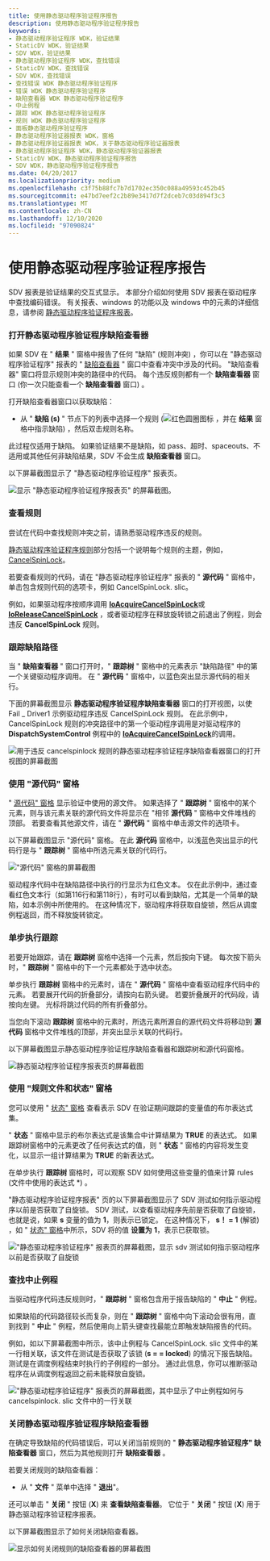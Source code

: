 ```yaml
---
title: 使用静态驱动程序验证程序报告
description: 使用静态驱动程序验证程序报告
keywords:
- 静态驱动程序验证程序 WDK，验证结果
- StaticDV WDK，验证结果
- SDV WDK，验证结果
- 静态驱动程序验证程序 WDK，查找错误
- StaticDV WDK，查找错误
- SDV WDK，查找错误
- 查找错误 WDK 静态驱动程序验证程序
- 错误 WDK 静态驱动程序验证程序
- 缺陷查看器 WDK 静态驱动程序验证程序
- 中止例程
- 跟踪 WDK 静态驱动程序验证程序
- 规则 WDK 静态驱动程序验证程序
- 面板静态驱动程序验证程序
- 静态驱动程序验证器报表 WDK，窗格
- 静态驱动程序验证器报表 WDK，关于静态驱动程序验证器报表
- 静态驱动程序验证程序 WDK，静态驱动程序验证器报表
- StaticDV WDK，静态驱动程序验证程序报告
- SDV WDK，静态驱动程序验证程序报告
ms.date: 04/20/2017
ms.localizationpriority: medium
ms.openlocfilehash: c3f75b88fc7b7d1702ec350c088a49593c452b45
ms.sourcegitcommit: e47bd7eef2c2b89e3417d7f2dceb7c03d894f3c3
ms.translationtype: MT
ms.contentlocale: zh-CN
ms.lasthandoff: 12/10/2020
ms.locfileid: "97090824"
---
```

# <a name="using-the-static-driver-verifier-report"></a>使用静态驱动程序验证程序报告


SDV 报表是验证结果的交互式显示。 本部分介绍如何使用 SDV 报表在驱动程序中查找编码错误。 有关报表、windows 的功能以及 windows 中的元素的详细信息，请参阅 [静态驱动程序验证程序报表](static-driver-verifier-report.md)。

### <a name="span-idopen_the_static_driver_verifier_defect_viewerspanspan-idopen_the_static_driver_verifier_defect_viewerspanopen-the-static-driver-verifier-defect-viewer"></a><span id="open_the_static_driver_verifier_defect_viewer"></span><span id="OPEN_THE_STATIC_DRIVER_VERIFIER_DEFECT_VIEWER"></span>打开静态驱动程序验证程序缺陷查看器

如果 SDV 在 " **结果** " 窗格中报告了任何 "缺陷" (规则冲突) ，你可以在 "静态驱动程序验证程序" 报表的 " [缺陷查看器](defect-viewer.md) " 窗口中查看冲突中涉及的代码。 "缺陷查看器" 窗口将显示规则冲突的路径中的代码。 每个违反规则都有一个 **缺陷查看器** 窗口 (你一次只能查看一个 **缺陷查看器** 窗口) 。

打开缺陷查看器窗口以获取缺陷：

-   从 " **缺陷 (s)** " 节点下的列表中选择一个规则 (![ 红色圆圈图标 ](images/sdv-ico-defect.png) ，并在 **结果** 窗格中指示缺陷) ，然后双击规则名称。

此过程仅适用于缺陷。 如果验证结果不是缺陷，如 pass、超时、spaceouts、不适用或其他任何非缺陷结果，SDV 不会生成 **缺陷查看器** 窗口。

以下屏幕截图显示了 "静态驱动程序验证程序" 报表页。

![显示 "静态驱动程序验证程序报表页" 的屏幕截图。](images/sdv-defectviewer.png)

### <a name="span-idreview_the_rulespanspan-idreview_the_rulespanreview-the-rule"></a><span id="review_the_rule"></span><span id="REVIEW_THE_RULE"></span>查看规则

尝试在代码中查找规则冲突之前，请熟悉驱动程序违反的规则。

[静态驱动程序验证程序规则](/windows-hardware/drivers/devtest/static-driver-verifier-rules)部分包括一个说明每个规则的主题，例如， [CancelSpinLock](./wdm-cancelspinlock.md)。

若要查看规则的代码，请在 "静态驱动程序验证程序" 报表的 " **源代码** " 窗格中，单击包含规则代码的选项卡，例如 CancelSpinLock. slic。

例如，如果驱动程序按顺序调用 [**IoAcquireCancelSpinLock**](/previous-versions/windows/hardware/drivers/ff548196(v=vs.85))或 [**IoReleaseCancelSpinLock**](/previous-versions/windows/hardware/drivers/ff549550(v=vs.85)) ，或者驱动程序在释放旋转锁之前退出了例程，则会违反 **CancelSpinLock** 规则。

### <a name="span-idtrace_the_defect_pathspanspan-idtrace_the_defect_pathspantrace-the-defect-path"></a><span id="trace_the_defect_path"></span><span id="TRACE_THE_DEFECT_PATH"></span>跟踪缺陷路径

当 " **缺陷查看器** " 窗口打开时，" **跟踪树** " 窗格中的元素表示 "缺陷路径" 中的第一个关键驱动程序调用。 在 " **源代码** " 窗格中，以蓝色突出显示源代码的相关行。

下面的屏幕截图显示 **静态驱动程序验证程序缺陷查看器** 窗口的打开视图，以使 Fail [](./wdm-cancelspinlock.md) \_ Driver1 示例驱动程序违反 CancelSpinLock 规则。 在此示例中，CancelSpinLock 规则的冲突路径中的第一个驱动程序调用是对驱动程序的 **DispatchSystemControl** 例程中的 [**IoAcquireCancelSpinLock**](/previous-versions/windows/hardware/drivers/ff548196(v=vs.85))的调用。

![用于违反 cancelspinlock 规则的静态驱动程序验证程序缺陷查看器窗口的打开视图的屏幕截图](images/sdv-tracetree.png)

### <a name="span-iduse_the_source_code_panespanspan-iduse_the_source_code_panespanuse-the-source-code-pane"></a><span id="use_the_source_code_pane"></span><span id="USE_THE_SOURCE_CODE_PANE"></span>使用 "源代码" 窗格

" [源代码" 窗格](source-code-pane.md) 显示验证中使用的源文件。 如果选择了 " **跟踪树** " 窗格中的某个元素，则与该元素关联的源代码文件将显示在 "相邻 **源代码** " 窗格中文件堆栈的顶部。 若要查看其他源文件，请在 " **源代码** " 窗格中单击源文件的选项卡。

以下屏幕截图显示 "源代码" 窗格。 在此 **源代码** 窗格中，以浅蓝色突出显示的代码行是与 " **跟踪树** " 窗格中所选元素关联的代码行。

!["源代码" 窗格的屏幕截图](images/sdv-sourcecode.png)

驱动程序代码中在缺陷路径中执行的行显示为红色文本。 仅在此示例中，通过查看红色文本行（如第116行和第118行），有时可以看到缺陷，尤其是一个简单的缺陷，如本示例中所使用的。 在这种情况下，驱动程序将获取自旋锁，然后从调度例程返回，而不释放旋转锁定。

### <a name="span-idstep_through_the_tracespanspan-idstep_through_the_tracespanstep-through-the-trace"></a><span id="step_through_the_trace"></span><span id="STEP_THROUGH_THE_TRACE"></span>单步执行跟踪

若要开始跟踪，请在 **跟踪树** 窗格中选择一个元素，然后按向下键。 每次按下箭头时，" **跟踪树** " 窗格中的下一个元素都处于选中状态。

单步执行 **跟踪树** 窗格中的元素时，请在 " **源代码** " 窗格中查看驱动程序代码中的元素。 若要展开代码的折叠部分，请按向右箭头键。 若要折叠展开的代码段，请按向左键。 光标将跳过代码的所有折叠部分。

当您向下滚动 **跟踪树** 窗格中的元素时，所选元素所源自的源代码文件将移动到 **源代码** 窗格中文件堆栈的顶部，并突出显示关联的代码行。

以下屏幕截图显示静态驱动程序验证程序缺陷查看器和跟踪树和源代码窗格。

![静态驱动程序验证程序报表页的屏幕截图](images/sdv-trace1.png)

### <a name="span-iduse_the_rule_file_and_state_panespanspan-iduse_the_rule_file_and_state_panespanuse-the-rule-file-and-state-pane"></a><span id="use_the_rule_file_and_state_pane"></span><span id="USE_THE_RULE_FILE_AND_STATE_PANE"></span>使用 "规则文件和状态" 窗格

您可以使用 " [状态" 窗格](state-pane.md) 查看表示 SDV 在验证期间跟踪的变量值的布尔表达式集。

" **状态** " 窗格中显示的布尔表达式是该集合中计算结果为 **TRUE** 的表达式。 如果跟踪树窗格中的元素更改了任何表达式的值，则 " **状态** " 窗格的内容将发生变化，以显示一组计算结果为 **TRUE** 的新表达式。

在单步执行 **跟踪树** 窗格时，可以观察 SDV 如何使用这些变量的值来计算 rules (文件中使用的表达式 \*) 。

"静态驱动程序验证程序报表" 页的以下屏幕截图显示了 SDV 测试如何指示驱动程序以前是否获取了自旋锁。 SDV 测试，以查看驱动程序先前是否获取了自旋锁，也就是说，如果 **s** 变量的值为 **1**，则表示已锁定。 在这种情况下， **s！ = 1** (解锁) ，如 " [状态" 窗格](state-pane.md)中所示，SDV 将的值 **设置为** **1**，表示已获取锁。

!["静态驱动程序验证程序" 报表页的屏幕截图，显示 sdv 测试如何指示驱动程序以前是否获取了自旋锁](images/sdv-trace2.png)

### <a name="span-idfind_the_abort_routinespanspan-idfind_the_abort_routinespanfind-the-abort-routine"></a><span id="find_the_abort_routine"></span><span id="FIND_THE_ABORT_ROUTINE"></span>查找中止例程

当驱动程序代码违反规则时，" **跟踪树** " 窗格包含用于报告缺陷的 " **中止** " 例程。

如果缺陷的代码路径较长而复杂，则在 " **跟踪树** " 窗格中向下滚动会很有用，直到找到 " **中止** " 例程，然后使用向上箭头键查找最能立即触发缺陷报告的代码。

例如，如以下屏幕截图中所示，该中止例程与 CancelSpinLock. slic 文件中的某一行相关联，该文件在测试是否获取了该锁 (**s = = locked**) 的情况下报告缺陷。 测试是在调度例程结束时执行的子例程的一部分。 通过此信息，你可以推断驱动程序在从调度例程返回之前未能释放自旋锁。

!["静态驱动程序验证程序" 报表页的屏幕截图，其中显示了中止例程如何与 cancelspinlock. slic 文件中的一行关联](images/sdv-trace3.png)

### <a name="span-idclose_the_static_driver_verifier_defect_viewerspanspan-idclose_the_static_driver_verifier_defect_viewerspanclose-the-static-driver-verifier-defect-viewer"></a><span id="close_the_static_driver_verifier_defect_viewer"></span><span id="CLOSE_THE_STATIC_DRIVER_VERIFIER_DEFECT_VIEWER"></span>关闭静态驱动程序验证程序缺陷查看器

在确定导致缺陷的代码错误后，可以关闭当前规则的 " **静态驱动程序验证程序" 缺陷查看器** 窗口，然后为其他规则打开 **缺陷查看器** 。

若要关闭规则的缺陷查看器：

-   从 " **文件** " 菜单中选择 " **退出**"。

还可以单击 " **关闭** " 按钮 (**X**) 来 **查看缺陷查看器**。 它位于 " **关闭** " 按钮 (**X**) 用于静态驱动程序验证程序报表。

以下屏幕截图显示了如何关闭缺陷查看器。

![显示如何关闭规则的缺陷查看器的屏幕截图](images/sdv-defectviewerclose.png)

 

